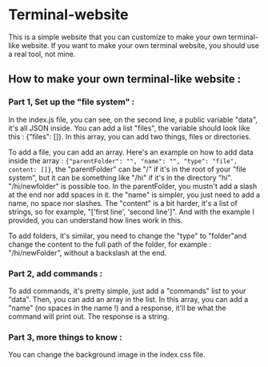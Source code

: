 # Terminal-website
This is a simple website that you can customize to make your own terminal-like website.
If you want to make your own terminal website, you should use a real tool, not mine.


## How to make your own terminal-like website :

### Part 1, Set up the "file system" :
In the index.js file, you can see, on the second line, a public variable "data", it's all JSON inside. You can add a list "files", the variable should look like this : {"files": []}. In this array, you can add two things, files or directories.

To add a file, you can add an array. Here's an example on how to add data inside the array : `{"parentFolder": "", "name": "", "type": "file", content: []}`, the "parentFolder" can be "/" if it's in the root of your "file system", but it can be something like "/hi" if it's in the directory "hi". "/hi/newfolder" is possible too. In the parentFolder, you mustn't add a slash at the end nor add spaces in it. the "name" is simpler, you just need to add a name, no space nor slashes. The "content" is a bit harder, it's a list of strings, so for example, "['first line', 'second line']". And with the example I provided, you can understand how lines work in this.

To add folders, it's similar, you need to change the "type" to "folder"and change the content to the full path of the folder, for example : "/hi/newFolder", without a backslash at the end.

### Part 2, add commands :
To add commands, it's pretty simple, just add a "commands" list to your "data". Then, you can add an array in the list. In this array, you can add a "name" (no spaces in the name !) and a response, it'll be what the command will print out. The response is a string.

### Part 3, more things to know :
You can change the background image in the index.css file.
